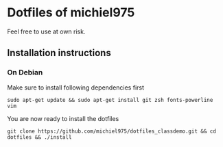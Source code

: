 # Dotfiles of michiel975

Feel free to use at own risk.

## Installation instructions

### On Debian

Make sure to install following dependencies first

```shell
sudo apt-get update && sudo apt-get install git zsh fonts-powerline vim
```

You are now ready to install the dotfiles

```shell
git clone https://github.com/michiel975/dotfiles_classdemo.git && cd dotfiles && ./install
```
